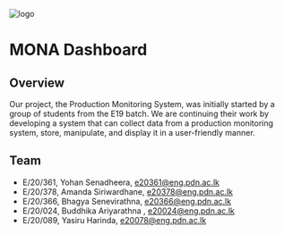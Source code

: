 ![logo](https://github.com/cepdnaclk/e20-co225-MONA-Dashboard/assets/150885280/4943a89d-ab26-4886-aab4-f869547b8883)

# MONA Dashboard

## Overview 

Our project, the Production Monitoring System, was initially started by a group of students from the E19 batch. We are continuing their work by developing a system that can collect data from a production monitoring system, store, manipulate, and display it in a user-friendly manner.


## Team

- E/20/361, Yohan Senadheera, [e20361@eng.pdn.ac.lk](mailto:e20361@eng.pdn.ac.lk)
- E/20/378, Amanda Siriwardhane, [e20378@eng.pdn.ac.lk](mailto:e20378@eng.pdn.ac.lk)
- E/20/366, Bhagya Senevirathna, [e20366@eng.pdn.ac.lk](mailto:e20366@eng.pdn.ac.lk)
- E/20/024, Buddhika Ariyarathna , [e20024@eng.pdn.ac.lk](mailto:e20024@eng.pdn.ac.lk)
- E/20/089, Yasiru Harinda, [e20078@eng.pdn.ac.lk](mailto:e20089@eng.pdn.ac.lk)

